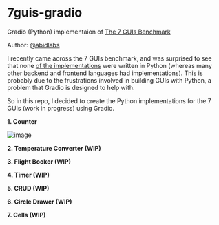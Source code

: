 # 7guis-gradio

Gradio (Python) implementaion of [The 7 GUIs Benchmark](https://7guis.github.io/7guis/)

Author: [@abidlabs](https://twitter.com/abidlabs)

I recently came across the 7 GUIs benchmark, and was surprised to see that none [of the implementations](https://eugenkiss.github.io/7guis/implementations) were written in Python (whereas many other backend and frontend languages had implementations). This is probably due to the frustrations involved in building GUIs with Python, a problem that Gradio is designed to help with.

So in this repo, I decided to create the Python implementations for the 7 GUIs (work in progress) using Gradio.

**1. Counter**

![image](https://user-images.githubusercontent.com/1778297/173684619-83be6e85-4f8c-400a-b59a-c9edfb506add.png)

**2. Temperature Converter (WIP)**

**3. Flight Booker (WIP)**

**4. Timer (WIP)**

**5. CRUD (WIP)**

**6. Circle Drawer (WIP)**

**7. Cells (WIP)**
